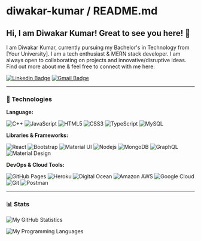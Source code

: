 # diwakar-kumar / README.md

## Hi, I am Diwakar Kumar! Great to see you here! 👋

I am Diwakar Kumar, currently pursuing my Bachelor's in Technology from [Your University]. I am a tech enthusiast & MERN stack developer. I am always open to collaborating on projects and innovative/disruptive ideas. Find out more about me & feel free to connect with me here:

[![Linkedin Badge](https://img.shields.io/badge/-diwakar-blue?style=flat-square&logo=Linkedin&logoColor=white&link=https://www.linkedin.com/in/diwakar)](https://www.linkedin.com/in/diwakar-kumar25/)
[![Gmail Badge](https://img.shields.io/badge/-diwakar2506agrawal@gmail.com-c14438?style=flat-square&logo=Gmail&logoColor=white&link=mailto:diwakar2506agrawal@gmail.com.com)](mailto:diwakar2506agrawal@gmail.com)

---

### 🚀 Technologies

**Language:**

![C++](https://img.shields.io/badge/-C++-00599C?style=flat-square&logo=c)
![JavaScript](https://img.shields.io/badge/-JavaScript-EDD222?style=flat-square&logo=javascript&logoColor=white)
![HTML5](https://img.shields.io/badge/-HTML5-E34F26?style=flat-square&logo=html5&logoColor=white)
![CSS3](https://img.shields.io/badge/-CSS3-1572B6?style=flat-square&logo=css3)
![TypeScript](https://img.shields.io/badge/-TypeScript-007ACC?style=flat-square&logo=typescript)
![MySQL](https://img.shields.io/badge/-MySQL-4479A1?style=flat-square&logo=mysql&logoColor=white)

**Libraries & Frameworks:**

![React](https://img.shields.io/badge/-React-61DAFB?style=flat-square&logo=react&logoColor=white)
![Bootstrap](https://img.shields.io/badge/-Bootstrap-7952B3?style=flat-square&logo=bootstrap&logoColor=white)
![Material UI](https://img.shields.io/badge/-MaterialUI-0081CB?style=flat-square&logo=material-ui)
![Nodejs](https://img.shields.io/badge/-Nodejs-43853D?style=flat-square&logo=Node.js&logoColor=white)
![MongoDB](https://img.shields.io/badge/-MongoDB-4EA94B?style=flat-square&logo=mongodb&logoColor=white)
![GraphQL](https://img.shields.io/badge/-GraphQL-E10098?style=flat-square&logo=graphql)
![Material Design](https://img.shields.io/badge/-Material%20Design-757575?style=flat-square&logo=material-design&logoColor=white)

**DevOps & Cloud Tools:**

![GitHub Pages](https://img.shields.io/badge/-GitHub%20Pages-181717?style=flat-square&logo=github)
![Heroku](https://img.shields.io/badge/-Heroku-430098?style=flat-square&logo=heroku)
![Digital Ocean](https://img.shields.io/badge/-Digital%20Ocean-0080FF?style=flat-square&logo=digitalocean&logoColor=white)
![Amazon AWS](https://img.shields.io/badge/Amazon%20AWS-232F3E?style=flat-square&logo=amazon-aws)
![Google Cloud](https://img.shields.io/badge/Google%20Cloud-4285F4?style=flat-square&logo=google-cloud)
![Git](https://img.shields.io/badge/-Git-F05032?style=flat-square&logo=git&logoColor=white)
![Postman](https://img.shields.io/badge/Postman-FF6C37?style=flat-square&logo=postman&logoColor=white)

---

### 📊 Stats

![My GitHub Statistics](https://github-readme-stats.vercel.app/api?username=diwakar-kumar&show_icons=true&count_private=true&hide=contribs,issues&title_color=fff&icon_color=109eff&text_color=9f9f9f&bg_color=151515)

![My Programming Languages](https://github-readme-stats.vercel.app/api/top-langs/?username=diwakar-kumar&layout=compact&title_color=fff&text_color=9f9f9f&bg_color=151515)
